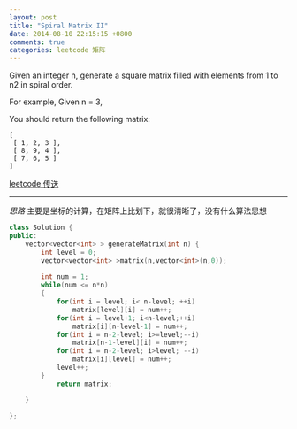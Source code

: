 ```yaml
---
layout: post
title: "Spiral Matrix II"
date: 2014-08-10 22:15:15 +0800
comments: true
categories: leetcode 矩阵
---
```

Given an integer n, generate a square matrix filled with elements from 1 to n2 in spiral order.

For example,
Given n = 3,

You should return the following matrix:

	[
 	 [ 1, 2, 3 ],
	 [ 8, 9, 4 ],
	 [ 7, 6, 5 ]
	]
	
[leetcode 传送](https://oj.leetcode.com/problems/spiral-matrix-ii/)

---
*思路*
主要是坐标的计算，在矩阵上比划下，就很清晰了，没有什么算法思想

```c++
class Solution {
public:
    vector<vector<int> > generateMatrix(int n) {
        int level = 0;
        vector<vector<int> >matrix(n,vector<int>(n,0));
        
        int num = 1;
        while(num <= n*n)
        {
            for(int i = level; i< n-level; ++i)
                matrix[level][i] = num++;
            for(int i = level+1; i<n-level;++i)
                matrix[i][n-level-1] = num++;
            for(int i = n-2-level; i>=level;--i)
                matrix[n-1-level][i] = num++;
            for(int i = n-2-level; i>level; --i)
                matrix[i][level] = num++;
            level++;
        }
            return matrix;

    }
    
};
```
